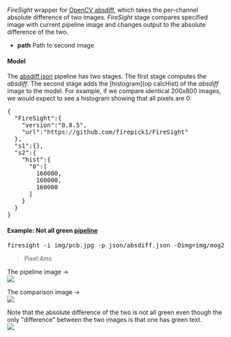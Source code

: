 _FireSight_ wrapper for [OpenCV absdiff](http://opencv.jp/opencv-2svn_org/cpp/core_operations_on_arrays.html#cv-absdiff), which takes the per-channel absolute difference of two images. _FireSight_ stage compares specified image with current pipeline image and changes output to the absolute difference of the two.

* **path** Path to second image

#### Model
The [absdiff.json](https://github.com/firepick1/FireSight/blob/master/json/absdiff.json) pipeline has two stages. The first stage computes the _absdiff_. The second stage adds the [histogram](op calcHist) of the _absdiff_ image to the model. For example, if we compare identical 200x800 images, we would expect to see a histogram showing that all pixels are 0:

<pre>{
  "FireSight":{
    "version":"0.8.5",
    "url":"https://github.com/firepick1/FireSight"
  },
  "s1":{},
  "s2":{
    "hist":{
      "0":[
        160000,
        160000,
        160000
      ]
    }
  }
}</pre>

#### Example: Not all green [pipeline](https://github.com/firepick1/FireSight/blob/master/json/absdiff.json)
<pre>firesight -i img/pcb.jpg -p json/absdiff.json -Dimg=img/mog2.jpg -o target/absdiff.png</pre>
> Pixel:4ms

The pipeline image &rarr; <br>
<img src="https://github.com/firepick1/FireSight/blob/master/img/pcb.jpg?raw=true">

The comparison image &rarr; <br>
<img src="https://github.com/firepick1/FireSight/blob/master/img/mog2.jpg?raw=true">

Note that the absolute difference of the two is not all green even though the only "difference" between the two images is that one has green text. <br>
<img src="https://github.com/firepick1/FireSight/blob/master/img/absdiff.png?raw=true">
